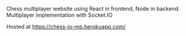 Chess multiplayer website using React in frontend, Node in backend. Multiplayer implementation with Socket.IO

Hosted at https://chess-io-mp.herokuapp.com/